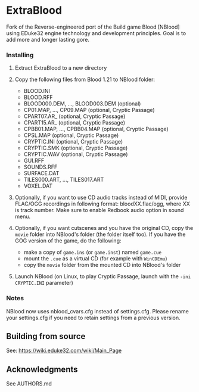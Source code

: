 # ExtraBlood
Fork of the Reverse-engineered port of the Build game Blood [NBlood] using EDuke32 engine technology and development principles.
Goal is to add more and longer lasting gore.

### Installing
1. Extract ExtraBlood to a new directory
2. Copy the following files from Blood 1.21 to NBlood folder:
   * BLOOD.INI
   * BLOOD.RFF
   * BLOOD000.DEM, ..., BLOOD003.DEM (optional)
   * CP01.MAP, ..., CP09.MAP (optional, Cryptic Passage)
   * CPART07.AR_ (optional, Cryptic Passage)
   * CPART15.AR_ (optional, Cryptic Passage)
   * CPBB01.MAP, ..., CPBB04.MAP (optional, Cryptic Passage)
   * CPSL.MAP (optional, Cryptic Passage)
   * CRYPTIC.INI (optional, Cryptic Passage)
   * CRYPTIC.SMK (optional, Cryptic Passage)
   * CRYPTIC.WAV (optional, Cryptic Passage)
   * GUI.RFF
   * SOUNDS.RFF
   * SURFACE.DAT
   * TILES000.ART, ..., TILES017.ART
   * VOXEL.DAT

3. Optionally, if you want to use CD audio tracks instead of MIDI, provide FLAC/OGG recordings in following format: bloodXX.flac/ogg, where XX is track number. Make sure to enable Redbook audio option in sound menu.
4. Optionally, if you want cutscenes and you have the original CD, copy the `movie` folder into NBlood's folder (the folder itself too).
If you have the GOG version of the game, do the following:
   * make a copy of `game.ins` (or `game.inst`) named `game.cue`
   * mount the `.cue` as a virtual CD (for example with `WinCDEmu`)
   * copy the `movie` folder from the mounted CD into NBlood's folder
5. Launch NBlood (on Linux, to play Cryptic Passage, launch with the `-ini CRYPTIC.INI` parameter)

### Notes
NBlood now uses nblood_cvars.cfg instead of settings.cfg. Please rename your settings.cfg if you need to retain settings from a previous version.

## Building from source
See: https://wiki.eduke32.com/wiki/Main_Page

## Acknowledgments
  See AUTHORS.md